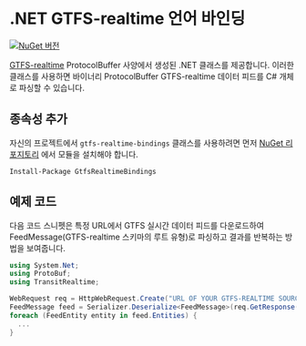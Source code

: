 # .NET GTFS-realtime 언어 바인딩

[![NuGet 버전](https://badge.fury.io/nu/GtfsRealtimeBindings.svg)](http://badge.fury.io/nu/GtfsRealtimeBindings)

[GTFS-realtime](https://github.com/google/transit/tree/master/gtfs-realtime) ProtocolBuffer 사양에서 생성된 .NET 클래스를 제공합니다. 이러한 클래스를 사용하면 바이너리 ProtocolBuffer GTFS-realtime 데이터 피드를 C# 개체로 파싱할 수 있습니다.

## 종속성 추가

자신의 프로젝트에서 `gtfs-realtime-bindings` 클래스를 사용하려면 먼저 [NuGet 리포지토리](https://www.nuget.org/packages/GtfsRealtimeBindings/) 에서 모듈을 설치해야 합니다.

    Install-Package GtfsRealtimeBindings

## 예제 코드

다음 코드 스니펫은 특정 URL에서 GTFS 실시간 데이터 피드를 다운로드하여 FeedMessage(GTFS-realtime 스키마의 루트 유형)로 파싱하고 결과를 반복하는 방법을 보여줍니다.

```csharp
using System.Net;
using ProtoBuf;
using TransitRealtime;

WebRequest req = HttpWebRequest.Create("URL OF YOUR GTFS-REALTIME SOURCE GOES HERE");
FeedMessage feed = Serializer.Deserialize<FeedMessage>(req.GetResponse().GetResponseStream());
foreach (FeedEntity entity in feed.Entities) {
  ...
}
```
